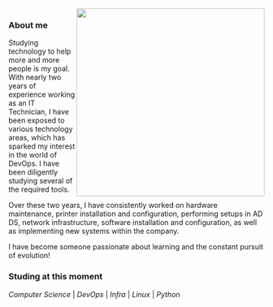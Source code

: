 <!--START 
img header
<img width=100% src="https://capsule-render.vercel.app/api?type=waving&color=00BFFF&height=120&section=header"/>

<!--introduction
[![Typing SVG](https://readme-typing-svg.herokuapp.com/?color=FFFFFF&size=35&center=true&vCenter=true&width=1000&lines=HELLO,+My+name+is+Caio+Dantas;I'm+20+years+old;I'm+from+Brazil;I'm+an+IT+technician;You're+welcome!+:%29)](https://git.io/typing-svg)

<!--containers
<div align="center">  
  <img width="49%" height="195px" src="https://github-readme-stats.vercel.app/api?username=daantascaio&show_icons=true&count_private=true&hide_border=true&title_color=00BFFF&icon_color=00BFFF&text_color=FFFFFF&bg_color=0d1117" alt="Caio Dantas Stats" /> 
  <img width="49%" height="195px" src="https://github-readme-stats.vercel.app/api/top-langs/?username=daantascaio&langs_count=10&layout=compact&hide_border=true&title_color=00BFFF&text_color=FFFFFF&bg_color=0d1117" />
</div>

<!--achievements
<p align="center">
  <img src="https://github-profile-trophy.vercel.app/?username=daantascaio&theme=dracula&row=2&no-bg=true&column=3&margin-w=15&margin-h=15" />
</p>

## Main skills:
![Python](https://img.shields.io/badge/-Python-0D1117?style=for-the-badge&logo=python&labelColor=0D1117&textColor=0D1117)&nbsp;
![Linux](https://img.shields.io/badge/-Linux-0D1117?style=for-the-badge&logo=linux&labelColor=0D1117&textColor=0D1117)&nbsp;
END-->

<img src="https://raw.githubusercontent.com/MicaelliMedeiros/micaellimedeiros/master/image/computer-illustration.png" min-width="370px" max-width="370px" width="370px" align="right">

### About me
Studying technology to help more and more people is my goal. With nearly two years of experience working as an IT Technician, I have been exposed to various technology areas, which has sparked my interest in the world of DevOps. I have been diligently studying several of the required tools.

Over these two years, I have consistently worked on hardware maintenance, printer installation and configuration, performing setups in AD DS, network infrastructure, software installation and configuration, as well as implementing new systems within the company.

I have become someone passionate about learning and the constant pursuit of evolution!

### Studing at this moment
*Computer Science* | *DevOps* | *Infra* | *Linux* | *Python*
<br/>


<!--  <div align="left">  
 <!-- <img src="https://github-readme-stats.vercel.app/api?username=daantascaio&show=reviews,discussions_started,discussions_answered&show_icons=true&count_private=true&hide_border=true&title_color=00BFFF&icon_color=00BFFF&text_color=FFFFFF&bg_color=0d1117" alt="Caio Dantas Stats" />  
 <!-- <img width="49%" height="195px" src="https://github-readme-stats.vercel.app/api/top-langs/?username=daantascaio&langs_count=10&layout=compact&hide_border=true&title_color=00BFFF&text_color=FFFFFF&bg_color=0d1117" /> !-->
 <!-- </div>


<!--grapic
[![Ashutosh's github activity graph](https://github-readme-activity-graph.vercel.app/graph?username=daantascaio&bg_color=0d1117&color=ffffff&line=ffffff&point=753082&area=true&hide_border=true)](https://github.com/ashutosh00710/github-readme-activity-graph)
-->
<!--footer-->

<!--<img width=100% src="https://capsule-render.vercel.app/api?type=waving&color=00BFFF&height=120&section=footer"/>-->
